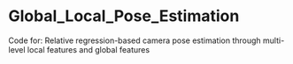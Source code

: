 # Global_Local_Pose_Estimation
Code for: Relative regression-based camera pose estimation through multi-level local features and global features
